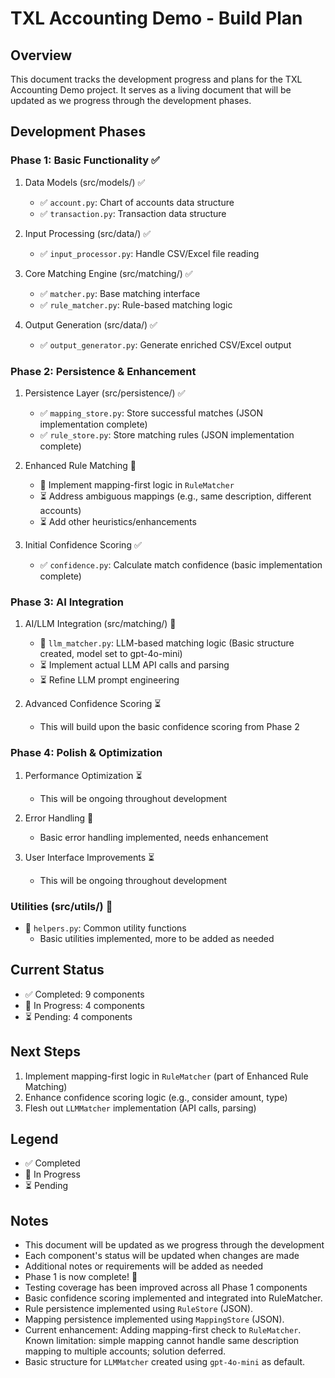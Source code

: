 # TXL Accounting Demo - Build Plan

## Overview
This document tracks the development progress and plans for the TXL Accounting Demo project. It serves as a living document that will be updated as we progress through the development phases.

## Development Phases

### Phase 1: Basic Functionality ✅
1. Data Models (src/models/) ✅
   - ✅ `account.py`: Chart of accounts data structure
   - ✅ `transaction.py`: Transaction data structure

2. Input Processing (src/data/) ✅
   - ✅ `input_processor.py`: Handle CSV/Excel file reading

3. Core Matching Engine (src/matching/) ✅
   - ✅ `matcher.py`: Base matching interface
   - ✅ `rule_matcher.py`: Rule-based matching logic

4. Output Generation (src/data/) ✅
   - ✅ `output_generator.py`: Generate enriched CSV/Excel output

### Phase 2: Persistence & Enhancement
1. Persistence Layer (src/persistence/) ✅
   - ✅ `mapping_store.py`: Store successful matches (JSON implementation complete)
   - ✅ `rule_store.py`: Store matching rules (JSON implementation complete)

2. Enhanced Rule Matching 🔄
   - 🔄 Implement mapping-first logic in `RuleMatcher`
   - ⏳ Address ambiguous mappings (e.g., same description, different accounts)
   - ⏳ Add other heuristics/enhancements

3. Initial Confidence Scoring ✅
   - ✅ `confidence.py`: Calculate match confidence (basic implementation complete)

### Phase 3: AI Integration
1. AI/LLM Integration (src/matching/) 🔄
   - 🔄 `llm_matcher.py`: LLM-based matching logic (Basic structure created, model set to gpt-4o-mini)
   - ⏳ Implement actual LLM API calls and parsing
   - ⏳ Refine LLM prompt engineering

2. Advanced Confidence Scoring ⏳
   - This will build upon the basic confidence scoring from Phase 2

### Phase 4: Polish & Optimization
1. Performance Optimization ⏳
   - This will be ongoing throughout development

2. Error Handling 🔄
   - Basic error handling implemented, needs enhancement

3. User Interface Improvements ⏳
   - This will be ongoing throughout development

### Utilities (src/utils/) 🔄
- 🔄 `helpers.py`: Common utility functions
  - Basic utilities implemented, more to be added as needed

## Current Status
- ✅ Completed: 9 components
- 🔄 In Progress: 4 components
- ⏳ Pending: 4 components

## Next Steps
1. Implement mapping-first logic in `RuleMatcher` (part of Enhanced Rule Matching)
2. Enhance confidence scoring logic (e.g., consider amount, type)
3. Flesh out `LLMMatcher` implementation (API calls, parsing)

## Legend
- ✅ Completed
- 🔄 In Progress
- ⏳ Pending

## Notes
- This document will be updated as we progress through the development
- Each component's status will be updated when changes are made
- Additional notes or requirements will be added as needed
- Phase 1 is now complete! 🎉
- Testing coverage has been improved across all Phase 1 components
- Basic confidence scoring implemented and integrated into RuleMatcher.
- Rule persistence implemented using `RuleStore` (JSON).
- Mapping persistence implemented using `MappingStore` (JSON).
- Current enhancement: Adding mapping-first check to `RuleMatcher`. Known limitation: simple mapping cannot handle same description mapping to multiple accounts; solution deferred.
- Basic structure for `LLMMatcher` created using `gpt-4o-mini` as default. 
